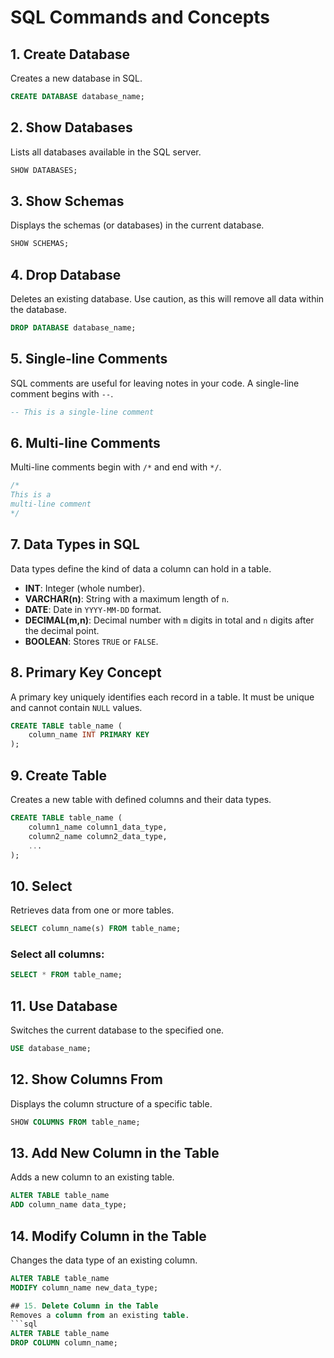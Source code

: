 
# SQL Commands and Concepts

## 1. Create Database
Creates a new database in SQL.
```sql
CREATE DATABASE database_name;
```

## 2. Show Databases
Lists all databases available in the SQL server.
```sql
SHOW DATABASES;
```

## 3. Show Schemas
Displays the schemas (or databases) in the current database.
```sql
SHOW SCHEMAS;
```

## 4. Drop Database
Deletes an existing database. Use caution, as this will remove all data within the database.
```sql
DROP DATABASE database_name;
```

## 5. Single-line Comments
SQL comments are useful for leaving notes in your code. A single-line comment begins with `--`.
```sql
-- This is a single-line comment
```

## 6. Multi-line Comments
Multi-line comments begin with `/*` and end with `*/`.
```sql
/* 
This is a 
multi-line comment 
*/
```

## 7. Data Types in SQL
Data types define the kind of data a column can hold in a table.

- **INT**: Integer (whole number).
- **VARCHAR(n)**: String with a maximum length of `n`.
- **DATE**: Date in `YYYY-MM-DD` format.
- **DECIMAL(m,n)**: Decimal number with `m` digits in total and `n` digits after the decimal point.
- **BOOLEAN**: Stores `TRUE` or `FALSE`.

## 8. Primary Key Concept
A primary key uniquely identifies each record in a table. It must be unique and cannot contain `NULL` values.
```sql
CREATE TABLE table_name (
    column_name INT PRIMARY KEY
);
```

## 9. Create Table
Creates a new table with defined columns and their data types.
```sql
CREATE TABLE table_name (
    column1_name column1_data_type,
    column2_name column2_data_type,
    ...
);
```

## 10. Select
Retrieves data from one or more tables.
```sql
SELECT column_name(s) FROM table_name;
```

### Select all columns:
```sql
SELECT * FROM table_name;
```

## 11. Use Database
Switches the current database to the specified one.
```sql
USE database_name;
```

## 12. Show Columns From
Displays the column structure of a specific table.
```sql
SHOW COLUMNS FROM table_name;
```

## 13. Add New Column in the Table
Adds a new column to an existing table.
```sql
ALTER TABLE table_name
ADD column_name data_type;
```

## 14. Modify Column in the Table
Changes the data type of an existing column.
```sql
ALTER TABLE table_name
MODIFY column_name new_data_type;

## 15. Delete Column in the Table
Removes a column from an existing table.
```sql
ALTER TABLE table_name
DROP COLUMN column_name;


